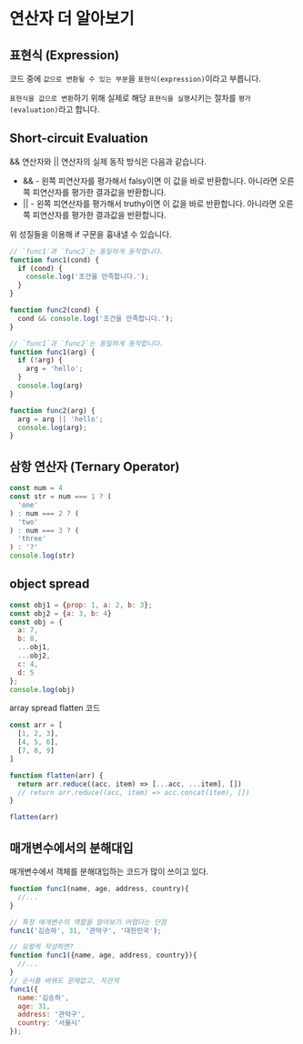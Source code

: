 # 연산자 더 알아보기

## 표현식 (Expression)

코드 중에 `값으로 변환될 수 있는 부분`을 `표현식(expression)`이라고 부릅니다.

`표현식을 값으로 변환`하기 위해 실제로 해당 `표현식을 실행`시키는 절차를 `평가(evaluation)`라고 합니다.

## Short-circuit Evaluation

&& 연산자와 || 연산자의 실제 동작 방식은 다음과 같습니다.

- && - 왼쪽 피연산자를 평가해서 falsy이면 이 값을 바로 반환합니다. 아니라면 오른쪽 피연산자를 평가한 결과값을 반환합니다.
- || - 왼쪽 피연산자를 평가해서 truthy이면 이 값을 바로 반환합니다. 아니라면 오른쪽 피연산자를 평가한 결과값을 반환합니다.

위 성질들을 이용해 if 구문을 흉내낼 수 있습니다.

```js
// `func1`과 `func2`는 동일하게 동작합니다.
function func1(cond) {
  if (cond) {
    console.log('조건을 만족합니다.');
  }
}

function func2(cond) {
  cond && console.log('조건을 만족합니다.');
}

```
```js
// `func1`과 `func2`는 동일하게 동작합니다.
function func1(arg) {
  if (!arg) {
    arg = 'hello';
  }
  console.log(arg)
}

function func2(arg) {
  arg = arg || 'hello';
  console.log(arg);
}

```

## 삼항 연산자 (Ternary Operator)
```js
const num = 4
const str = num === 1 ? (
  'one'
) : num === 2 ? (
  'two'
) : num === 3 ? (
  'three'
) : '?'
console.log(str)
```
## object spread
```js
const obj1 = {prop: 1, a: 2, b: 3};
const obj2 = {a: 3, b: 4}
const obj = {
  a: 7,
  b: 8,
  ...obj1,
  ...obj2,
  c: 4,
  d: 5
};
console.log(obj)
```

array spread flatten 코드

```js
const arr = [
  [1, 2, 3],
  [4, 5, 6],
  [7, 8, 9]
]

function flatten(arr) {
  return arr.reduce((acc, item) => [...acc, ...item], [])
  // return arr.reduce((acc, item) => acc.concat(item), [])
}

flatten(arr)
```
## 매개변수에서의 분해대입

매개변수에서 객체를 분해대입하는 코드가 많이 쓰이고 있다.
```js
function func1(name, age, address, country){
  //...
}

// 특정 매개변수의 역할을 알아보기 어렵다는 단점
func1('김승하', 31, '관악구', '대한민국');

// 요렇케 작성하면?
function func1({name, age, address, country}){
  //...
}
// 순서를 바꿔도 문제없고, 직관적
func1({
  name:'김승하',
  age: 31,
  address: '관악구',
  country: '서울시'
});
```